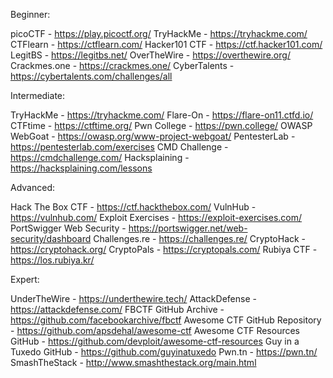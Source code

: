 Beginner:

picoCTF - https://play.picoctf.org/
TryHackMe - https://tryhackme.com/
CTFlearn - https://ctflearn.com/
Hacker101 CTF - https://ctf.hacker101.com/
LegitBS - https://legitbs.net/
OverTheWire - https://overthewire.org/
Crackmes.one - https://crackmes.one/
CyberTalents - https://cybertalents.com/challenges/all

Intermediate:

TryHackMe - https://tryhackme.com/
Flare-On - https://flare-on11.ctfd.io/
CTFtime - https://ctftime.org/
Pwn College - https://pwn.college/
OWASP WebGoat - https://owasp.org/www-project-webgoat/
PentesterLab - https://pentesterlab.com/exercises
CMD Challenge - https://cmdchallenge.com/
Hacksplaining - https://hacksplaining.com/lessons

Advanced:

Hack The Box CTF - https://ctf.hackthebox.com/
VulnHub - https://vulnhub.com/
Exploit Exercises - https://exploit-exercises.com/
PortSwigger Web Security - https://portswigger.net/web-security/dashboard
Challenges.re - https://challenges.re/
CryptoHack - https://cryptohack.org/
CryptoPals - https://cryptopals.com/
Rubiya CTF - https://los.rubiya.kr/

Expert:

UnderTheWire - https://underthewire.tech/
AttackDefense - https://attackdefense.com/
FBCTF GitHub Archive - https://github.com/facebookarchive/fbctf
Awesome CTF GitHub Repository - https://github.com/apsdehal/awesome-ctf
Awesome CTF Resources GitHub - https://github.com/devploit/awesome-ctf-resources
Guy in a Tuxedo GitHub - https://github.com/guyinatuxedo
Pwn.tn - https://pwn.tn/
SmashTheStack - http://www.smashthestack.org/main.html

